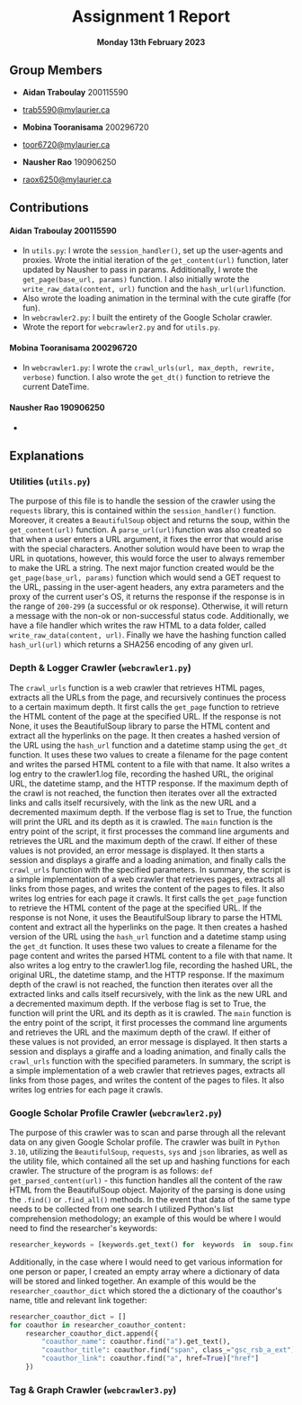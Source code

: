 
<div align="center">

  

# Assignment 1 Report

  

#### Monday 13th February 2023

  

</div>

  

## Group Members

*  **Aidan Traboulay** 200115590

* trab5590@mylaurier.ca

*  **Mobina Tooranisama** 200296720

* toor6720@mylaurier.ca

*  **Nausher Rao** 190906250

* raox6250@mylaurier.ca

  

## Contributions
 #### **Aidan Traboulay** 200115590
 - In `utils.py`: I wrote the `session_handler()`, set up the user-agents and proxies. Wrote the initial iteration of the `get_content(url)` function, later updated by Nausher to pass in params. Additionally, I wrote the `get_page(base_url, params)` function. I also initially wrote the `write_raw_data(content, url)` function and the `hash_url(url)`function. 
- Also wrote the loading animation in the terminal with the cute giraffe (for fun). 
 - In `webcrawler2.py`: I built the entirety of the Google Scholar crawler.
 - Wrote the report for `webcrawler2.py` and for `utils.py`.
 
####  **Mobina Tooranisama** 200296720 
- In `webcrawler1.py`: I wrote the `crawl_urls(url, max_depth, rewrite, verbose)` function. I also wrote the `get_dt()` function to retrieve the current DateTime.
####  **Nausher Rao** 190906250
- 

## Explanations

### Utilities (`utils.py`)
The purpose of this file is to handle the session of the crawler using the `requests` library, this is contained within the `session_handler()` function. Moreover, it creates a `BeautifulSoup` object and returns the soup, within the `get_content(url)` function. A `parse_url(url)`function was also created so that when a user enters a URL argument, it fixes the error that would arise with the special characters. Another solution would have been to wrap the URL in quotations, however, this would force the user to always remember to make the URL a string. The next major function created would be the `get_page(base_url, params)` function which would send a GET request to the URL, passing in the user-agent headers, any extra parameters and the proxy of the current user's OS, it returns the response if the response is in the range of `200-299` (a successful or ok response). Otherwise, it will return a message with the non-ok or non-successful status code. Additionally, we have a file handler which writes the raw HTML to a data folder, called `write_raw_data(content, url)`. Finally we have the hashing function called `hash_url(url)` which returns a SHA256 encoding of any given url.

### Depth & Logger Crawler (`webcrawler1.py`)
The `crawl_urls` function is a web crawler that retrieves HTML pages, extracts all the URLs from the page, and recursively continues the process to a certain maximum depth. It first calls the `get_page` function to retrieve the HTML content of the page at the specified URL. If the response is not None, it uses the BeautifulSoup library to parse the HTML content and extract all the hyperlinks on the page. It then creates a hashed version of the URL using the `hash_url` function and a datetime stamp using the `get_dt` function. It uses these two values to create a filename for the page content and writes the parsed HTML content to a file with that name. It also writes a log entry to the crawler1.log file, recording the hashed URL, the original URL, the datetime stamp, and the HTTP response. If the maximum depth of the crawl is not reached, the function then iterates over all the extracted links and calls itself recursively, with the link as the new URL and a decremented maximum depth. If the verbose flag is set to True, the function will print the URL and its depth as it is crawled. The `main` function is the entry point of the script, it first processes the command line arguments and retrieves the URL and the maximum depth of the crawl. If either of these values is not provided, an error message is displayed. It then starts a session and displays a giraffe and a loading animation, and finally calls the `crawl_urls` function with the specified parameters. In summary, the script is a simple implementation of a web crawler that retrieves pages, extracts all links from those pages, and writes the content of the pages to files. It also writes log entries for each page it crawls. It first calls the `get_page` function to retrieve the HTML content of the page at the specified URL. If the response is not None, it uses the BeautifulSoup library to parse the HTML content and extract all the hyperlinks on the page. It then creates a hashed version of the URL using the `hash_url` function and a datetime stamp using the `get_dt` function. It uses these two values to create a filename for the page content and writes the parsed HTML content to a file with that name. It also writes a log entry to the crawler1.log file, recording the hashed URL, the original URL, the datetime stamp, and the HTTP response. If the maximum depth of the crawl is not reached, the function then iterates over all the extracted links and calls itself recursively, with the link as the new URL and a decremented maximum depth. If the verbose flag is set to True, the function will print the URL and its depth as it is crawled. The `main` function is the entry point of the script, it first processes the command line arguments and retrieves the URL and the maximum depth of the crawl. If either of these values is not provided, an error message is displayed. It then starts a session and displays a giraffe and a loading animation, and finally calls the `crawl_urls` function with the specified parameters. In summary, the script is a simple implementation of a web crawler that retrieves pages, extracts all links from those pages, and writes the content of the pages to files. It also writes log entries for each page it crawls.

### Google Scholar Profile Crawler (`webcrawler2.py`)

The purpose of this crawler was to scan and parse through all the relevant data on any given Google Scholar profile. The crawler was built in `Python 3.10`, utilizing the `BeautifulSoup`, `requests`, `sys` and `json` libraries, as well as the utility file, which contained all the set up and hashing functions for each crawler. The structure of the program is as follows: `def get_parsed_content(url)` - this function handles all the content of the raw HTML from the BeautifulSoup object. Majority of the parsing is done using the `.find()` or `.find_all()` methods. In the event that data of the same type needs to be collected from one search I utilized Python's list comprehension methodology; an example of this would be where I would need to find the researcher's keywords:
```python
researcher_keywords = [keywords.get_text() for  keywords  in  soup.find_all("a", class_="gsc_prf_inta gs_ibl")]
```
 Additionally, in the case where I would need to get various information for one person or paper, I created an empty array where a dictionary of data will be stored and linked together. An example of this would be the `researcher_coauthor_dict` which stored the a dictionary of the coauthor's name, title and relevant link together: 
```python
researcher_coauthor_dict = []
for coauthor in researcher_coauthor_content:
	researcher_coauthor_dict.append({
		"coauthor_name": coauthor.find("a").get_text(),
		"coauthor_title": coauthor.find("span", class_="gsc_rsb_a_ext").get_text(),
		"coauthor_link": coauthor.find("a", href=True)["href"]
	})
```

### Tag & Graph Crawler (`webcrawler3.py`)
